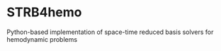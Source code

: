 # STRB4hemo
Python-based implementation of space-time reduced basis solvers for hemodynamic problems
